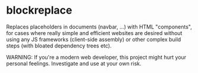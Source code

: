 # blockreplace

Replaces placeholders in documents (navbar, ...) with HTML "components", for cases where really simple and efficient websites are desired without using any JS frameworks (client-side assembly) or other complex build steps (with bloated dependency trees etc).

WARNING: If you're a modern web developer, this project might hurt your personal feelings. Investigate and use at your own risk.
